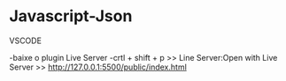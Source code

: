 # Javascript-Json

VSCODE

-baixe o plugin Live Server
-crtl + shift + p >> Line Server:Open with Live Server >> http://127.0.0.1:5500/public/index.html
